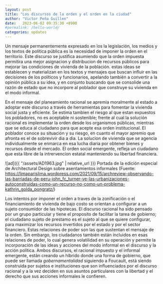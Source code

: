 ```yaml
---
layout: post
title: "Los discursos de la orden y el orden en la ciudad"
author: "Victor Peña Guillen"
date:   2023-06-02 09:35:30 +0900
#permalink: /hello-world/
categories: updates
---
```


Un mensaje permanentemente expresado en los la legislación, los medios y los textos de política pública es la necesidad de imponer la orden en el territorio.
Este discurso se justifica asumiendo que la orden impuesta permitira una mejor asignacion y distribucion de recursos públicos para mejorar las condiciones de vivienda de la población.
estas ideas se establecen y materializan en los textos y mensajes que buscan influir en las decisiones de los políticos y funcionarios, apelando también a convertir a la opinión pública a su idea, y en conjunto buscando que se consolide una razón de estado que no incorpore al poblador que construye su vivienda en el modo informal.

En el mensaje del planeamiento racional se apremia moralmente al estado a adoptar este discurso a través de herramientas para fomentar la vivienda social justa y eficiente.
Se estima tambien el riesgo al que estan expuestos los pobladores, no es aceptable ni sostenible; frente al cual la solución racional es implementar la orden desde los organismos públicas, mientras que se educa al ciudadano para que acepte esa orden institucional.
El poblador conoce su situación y su riesgo, en cuanto el mayor apremio que afronta es el de sobrevivir dia a dia.
La solucion de vivienda que se agencia individualmente se enmarca en esa lucha diaria por obtener bienes y recursos desde el mercado.
El orden social emergente, refleja un ciudadano que esta libre de la intrervencion estatal manteniendo su libertad financiera.

![ad]({{ "/assets/AD1963.jpg" | relative_url  }})
Portada de la edición especial de Architectural Design sobre asentamientos informales (Fuente: <https://limaparislima.wordpress.com/2021/09/15/archreview-observando-las-barriadas-de-peru-john_fc_turner-ve-las-urbanizaciones-autoconstruidas-como-un-recurso-no-como-un-problema-kathrin_golda_pongratz/>)

Los intentos por imponer el orden a traves de la zonificación o el financiamiento de vivienda de bajo costo se orientan a configurar a un sujeto consumidor de las hipotecas.
El discurso racional ha sido pensado por un grupo particular y tiene el proposito de facilitar la tarea de gobierno; el ciudadano sujeto de prestamo es el sujeto al que se quiere configurar, para maximizar los recursos invertidos por el estado y por el sector financiero.
Estas relaciones de poder son las que sustentan el mensaje de la orden.
Sin embargo, los ciudadanos también están incluidos en esas relaciones de poder, lo cual genera volatilidad en su operación y permite la incorporación de las ideas y acciones del modo informal en el discurso y la acción política.
Ambos discursos, el racional impuesto y el informal emergente, están creando un híbrido donde una forma de gobierno, que puede ser llamada _gobernamentalidad_ siguiendo a Foucault, está siendo construida por sujetos e instituciones que son influenciados por el discurso racional y a la vez deciden en sus asuntos particulares con la libertad y el derecho que sus acciones informales le confieren.
